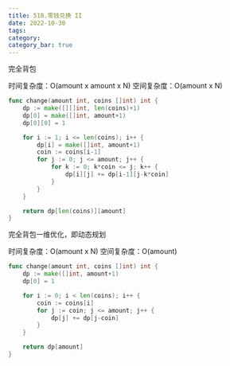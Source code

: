 ```yaml
---
title: 518.零钱兑换 II
date: 2022-10-30
tags:
category: 
category_bar: true
---
```


完全背包

时间复杂度：O(amount x amount x N)
空间复杂度：O(amount x N)
<!-- more -->
```Go
func change(amount int, coins []int) int {
    dp := make([][]int, len(coins)+1)
    dp[0] = make([]int, amount+1)
    dp[0][0] = 1

    for i := 1; i <= len(coins); i++ {
        dp[i] = make([]int, amount+1)
        coin := coins[i-1]
        for j := 0; j <= amount; j++ {
	        for k := 0; k*coin <= j; k++ {
			    dp[i][j] += dp[i-1][j-k*coin]     
	        }
        }
    }

    return dp[len(coins)][amount]
}
```



完全背包一维优化，即动态规划

时间复杂度：O(amount x N)
空间复杂度：O(amount)
<!-- more -->
```Go
func change(amount int, coins []int) int {
    dp := make([]int, amount+1)
    dp[0] = 1

    for i := 0; i < len(coins); i++ {
        coin := coins[i]
        for j := coin; j <= amount; j++ {
            dp[j] += dp[j-coin]
        }
    }

    return dp[amount]
}
```
